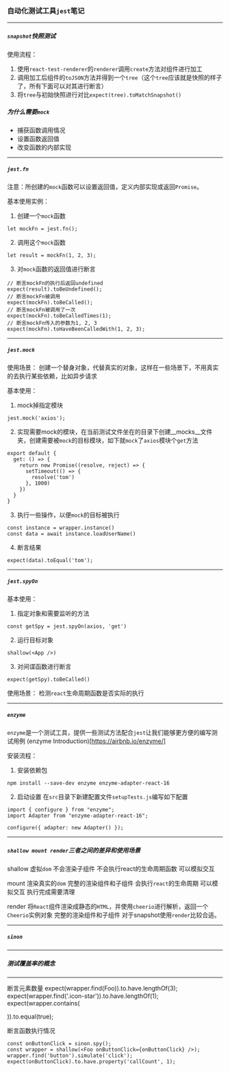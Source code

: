 ### 自动化测试工具`jest`笔记
---


##### `snapshot`快照测试
使用流程：
1. 使用`react-test-renderer`的`renderer`调用`create`方法对组件进行加工
2. 调用加工后组件的`toJSON`方法并得到一个`tree`（这个`tree`应该就是快照的样子了，所有下面可以对其进行断言）
3. 将`tree`与初始快照进行对比`expect(tree).toMatchSnapshot()`


##### 为什么需要`mock`
- 捕获函数调用情况
- 设置函数返回值
- 改变函数的内部实现

---

##### `jest.fn`
注意：所创建的`mock`函数可以设置返回值，定义内部实现或返回`Promise`。

基本使用实例：
1. 创建一个`mock`函数
```
let mockFn = jest.fn();
```
2. 调用这个`mock`函数
```
let result = mockFn(1, 2, 3);
```
3. 对`mock`函数的返回值进行断言
```
// 断言mockFn的执行后返回undefined
expect(result).toBeUndefined();
// 断言mockFn被调用
expect(mockFn).toBeCalled();
// 断言mockFn被调用了一次
expect(mockFn).toBeCalledTimes(1);
// 断言mockFn传入的参数为1, 2, 3
expect(mockFn).toHaveBeenCalledWith(1, 2, 3);
```

---

##### `jest.mock`
使用场景：
创建一个替身对象，代替真实的对象，这样在一些场景下，不用真实的去执行某些依赖，比如异步请求

基本使用：
1. mock掉指定模块
```
jest.mock('axios');
```
2. 实现需要mock的模块，在当前测试文件坐在的目录下创建__mocks__文件夹，创建需要被`mock`的目标模块，如下就`mock`了`axios`模块个`get`方法
```
export default {
  get: () => {
    return new Promise((resolve, reject) => {
      setTimeout(() => {
        resolve('tom')
      }, 1000)
    })
  }
}
```
3. 执行一些操作，以便`mock`的目标被执行
```
const instance = wrapper.instance()
const data = await instance.loadUserName()
```
4. 断言结果
```
expect(data).toEqual('tom');
```

---

##### `jest.spyOn`
基本使用：
1. 指定对象和需要监听的方法
```
const getSpy = jest.spyOn(axios, 'get')
```
2. 运行目标对象
```
shallow(<App />)
```
3. 对间谍函数进行断言
```
expect(getSpy).toBeCalled()
```

使用场景：
检测`react`生命周期函数是否实际的执行

---

##### `enzyme`
`enzyme`是一个测试工具，提供一些测试方法配合`jest`让我们能够更方便的编写测试用例
(enzyme Introduction)[https://airbnb.io/enzyme/]

安装流程：
1. 安装依赖包
```
npm install --save-dev enzyme enzyme-adapter-react-16
```
2. 启动设置
在`src`目录下新建配置文件`setupTests.js`编写如下配置
```
import { configure } from "enzyme";
import Adapter from "enzyme-adapter-react-16";

configure({ adapter: new Adapter() });
```

---

##### `shallow mount render`三者之间的差异和使用场景
shallow
虚拟`dom`
不会渲染子组件
不会执行react的生命周期函数
可以模拟交互

mount
渲染真实的`dom`
完整的渲染组件和子组件
会执行`react`的生命周期
可以模拟交互
执行完成需要清理

render
将`React`组件渲染成静态的`HTML`，并使用`cheerio`进行解析，返回一个`Cheerio`实例对象
完整的渲染组件和子组件
对于snapshot使用`render`比较合适。

---

##### `sinon `

---

##### 测试覆盖率的概念

---


<!-- expect.assertions(1); -->
<!-- 确保在异步的测试用例中，有一个断言会在回调函数中被执行，否则测试失败 -->

断言元素数量
expect(wrapper.find(Foo)).to.have.lengthOf(3);
expect(wrapper.find('.icon-star')).to.have.lengthOf(1);
expect(wrapper.contains(<div className="unique" />)).to.equal(true);

断言函数执行情况
```
const onButtonClick = sinon.spy();
const wrapper = shallow(<Foo onButtonClick={onButtonClick} />);
wrapper.find('button').simulate('click');
expect(onButtonClick).to.have.property('callCount', 1);
```